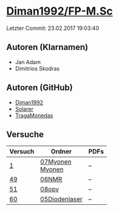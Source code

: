 # [Diman1992/FP-M.Sc](https://github.com/Diman1992/FP-M.Sc)

Letzter Commit: 23.02.2017 19:03:40

## Autoren (Klarnamen)
- Jan Adam
- Dimitrios Skodras

## Autoren (GitHub)
- [Diman1992](https://github.com/Diman1992)
- [Solarer](https://github.com/Solarer)
- [TragaMonedas](https://github.com/TragaMonedas)

## Versuche

|       Versuch        |                                                                  Ordner                                                                   |PDFs|
|----------------------|-------------------------------------------------------------------------------------------------------------------------------------------|----|
|[1](../../versuch/1)  |[07Myonen](https://github.com/Diman1992/FP-M.Sc/tree/master/07Myonen)<br/>[Myonen](https://github.com/Diman1992/FP-M.Sc/tree/master/Myonen)|–   |
|[49](../../versuch/49)|[06NMR](https://github.com/Diman1992/FP-M.Sc/tree/master/06NMR)                                                                            |–   |
|[51](../../versuch/51)|[08opv](https://github.com/Diman1992/FP-M.Sc/tree/master/08opv)                                                                            |–   |
|[60](../../versuch/60)|[05Diodenlaser](https://github.com/Diman1992/FP-M.Sc/tree/master/05Diodenlaser)                                                            |–   |
